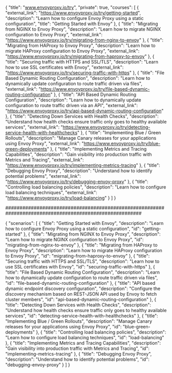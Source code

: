 {
    "title": "www.envoyproxy.io/try",
    "private": true,
    "courses": [
      {
        "external_link": "https://www.envoyproxy.io/try/getting-started",
        "description": "Learn how to configure Envoy Proxy using a static configuration",
        "title": "Getting Started with Envoy"
      },
      {
        "title": "Migrating from NGINX to Envoy Proxy",
        "description": "Learn how to migrate NGINX configuration to Envoy Proxy",
        "external_link": "https://www.envoyproxy.io/try/migrating-from-nginx-to-envoy"
      },
      {
        "title": "Migrating from HAProxy to Envoy Proxy",
        "description": "Learn how to migrate HAProxy configuration to Envoy Proxy",
        "external_link": "https://www.envoyproxy.io/try/migrating-from-haproxy-to-envoy"
      },
      {
        "title": "Securing traffic with HTTPS and SSL/TLS",
        "description": "Learn how to use SSL certificates with Envoy",
        "external_link": "https://www.envoyproxy.io/try/securing-traffic-with-https"
      },
      {
        "title": "File Based Dynamic Routing Configuration",
        "description": "Learn how to dynamically update configuration to route traffic driven via files",
        "external_link": "https://www.envoyproxy.io/try/file-based-dynamic-routing-configuration"
      },
      {
        "title": "API Based Dynamic Routing Configuration",
        "description": "Learn how to dynamically update configuration to route traffic driven via an API",
        "external_link": "https://www.envoyproxy.io/try/api-based-dynamic-routing-configuration"
      },
      {
        "title": "Detecting Down Services with Health Checks",
        "description": "Understand how health checks ensure traffic only goes to healthy available services",
        "external_link": "https://www.envoyproxy.io/try/detecting-service-health-with-healthchecks"
      },
      {
        "title": "Implementing Blue / Green Rollouts",
        "description": "Manage Canary releases for your applications using Envoy Proxy",
        "external_link": "https://www.envoyproxy.io/try/blue-green-deployments"
      },
      {
        "title": "Implementing Metrics and Tracing Capabilities",
        "description": "Gain visibility into production traffic with Metrics and Tracing",
        "external_link": "https://www.envoyproxy.io/try/implementing-metrics-tracing"
      },
      {
        "title": "Debugging Envoy Proxy",
        "description": "Understand how to identify potential problems",
        "external_link": "https://www.envoyproxy.io/try/debugging-envoy-proxy"
      },
      {
        "title": "Controlling load balancing policies",
        "description": "Learn how to configure load balancing techniques",
        "external_link": "https://www.envoyproxy.io/try/load-balancing"
      }
    ]
  }


########################################################################################################

{
    "scenarios": [
      {
        "title": "Getting Started with Envoy",
        "description": "Learn how to configure Envoy Proxy using a static configuration",
        "id": "getting-started"
      },
      {
        "title": "Migrating from NGINX to Envoy Proxy",
        "description": "Learn how to migrate NGINX configuration to Envoy Proxy",
        "id": "migrating-from-nginx-to-envoy"
      },
      {
        "title": "Migrating from HAProxy to Envoy Proxy",
        "description": "Learn how to migrate HAProxy configuration to Envoy Proxy",
        "id": "migrating-from-haproxy-to-envoy"
      },
      {
        "title": "Securing traffic with HTTPS and SSL/TLS",
        "description": "Learn how to use SSL certificates with Envoy",
        "id": "securing-traffic-with-https"
      },
      {
        "title": "File Based Dynamic Routing Configuration",
        "description": "Learn how to dynamically update configuration to route traffic driven via files",
        "id": "file-based-dynamic-routing-configuration"
      },
      {
        "title": "API based dynamic endpoint discovery configuration",
        "description": "Configure the discovery mechanism based on REST-JSON API used by Envoy to fetch cluster members",
        "id": "api-based-dynamic-routing-configuration"
      },
      {
        "title": "Detecting Down Services with Health Checks",
        "description": "Understand how health checks ensure traffic only goes to healthy available services",
        "id": "detecting-service-health-with-healthchecks"
      },
      {
        "title": "Implementing Blue / Green Rollouts",
        "description": "Manage Canary releases for your applications using Envoy Proxy",
        "id": "blue-green-deployments"
      },
      {
        "title": "Controlling load balancing policies",
        "description": "Learn how to configure load balancing techniques",
        "id": "load-balancing"
      },
      {
        "title": "Implementing Metrics and Tracing Capabilities",
        "description": "Gain visibility into production traffic with Metrics and Tracing",
        "id": "implementing-metrics-tracing"
      },
      {
        "title": "Debugging Envoy Proxy",
        "description": "Understand how to identify potential problems",
        "id": "debugging-envoy-proxy"
      }
    ]
  }